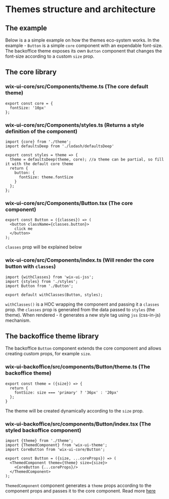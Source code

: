 # Themes structure and architecture

## The example
Below is a a simple example on how the themes eco-system works.
In the example - `Button` is a simple `core` component with an expendable font-size.
The backoffice theme exposes its own `Button` component that changes the font-size according to a custom `size` prop.

## The core library

### wix-ui-core/src/Components/theme.ts (The core default theme)
```
export const core = {
  fontSize: '10px'
};
```

### wix-ui-core/src/Components/styles.ts (Returns a style definition of the component)
```
import {core} from './theme';
import defaultsDeep from './lodash/defaultsDeep'

export const styles = theme => {
  theme = defaultsDeep(theme, core); //a theme can be partial, so fill it with the default core theme
  return {
    button: {
      fontSize: theme.fontSize
    }
  };
};
```

### wix-ui-core/src/Components/Button.tsx (The core component)
```
export const Button = ({classes}) => (
  <button className={classes.button}>
    click me
  </button>
);
```

`classes` prop will be explained below

### wix-ui-core/src/Components/index.ts (Will render the core button with `classes`)
```
import {withClasses} from 'wix-ui-jss';
import {styles} from './styles';
import Button from './Button';

export default withClasses(Button, styles);
```

`withClasses()` is a HOC wrapping the component and passing it a `classes` prop.
the `classes` prop is generated from the data passed to `styles` (the theme).
When rendered - it generates a new style tag using `jss` (css-in-js) mechanism.

## The backoffice theme library
The backoffice `Button` component extends the core component and allows creating custom props, for example `size`.

### wix-ui-backoffice/src/components/Button/theme.ts (The backoffice theme)
```
export const theme = ({size}) => {
  return {
    fontSize: size === 'primary' ? '36px' : '20px'
  };
}
```

The theme will be created dynamically according to the `size` prop.

### wix-ui-backoffice/src/components/Button/index.tsx (The styled backoffice component)
```
import {theme} from './theme';
import {ThemedComponent} from 'wix-ui-theme';
import CoreButton from 'wix-ui-core/Button';

export const Button = ({size, ...coreProps}) => (
  <ThemedComponent theme={theme} size={size}>
    <CoreButton {...coreProps}/>
  </ThemedComponent>
);
```

`ThemedComponent` component generates a `theme` props according to the component props and passes it to the core component. Read more [here](../packages/wix-ui-theme/README.md)
